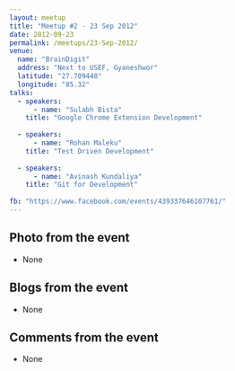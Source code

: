 ```yaml
---
layout: meetup
title: "Meetup #2 - 23 Sep 2012"
date: 2012-09-23
permalink: /meetups/23-Sep-2012/
venue:
  name: "BrainDigit"
  address: "Next to USEF, Gyaneshwor"
  latitude: "27.709448"
  longitude: "85.32"
talks:
  - speakers:
      - name: "Sulabh Bista"
    title: "Google Chrome Extension Development"
    
  - speakers:
      - name: "Rohan Maleku"
    title: "Test Driven Development"
    
  - speakers:
      - name: "Avinash Kundaliya"
    title: "Git for Development"
    
fb: "https://www.facebook.com/events/439337646107761/"
---
```


## Photo from the event

  - None

## Blogs from the event

  - None

## Comments from the event

  - None
  
